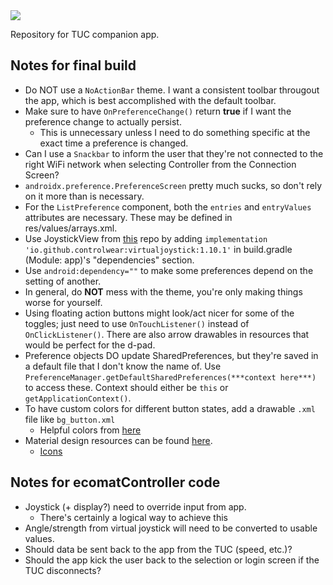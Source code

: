 <img src="https://github.com/S1lentHurr1cane/TUC-App/blob/master/resources/ring-co_TUC-01.svg">

Repository for TUC companion app.

## Notes for final build
* Do NOT use a `NoActionBar` theme. I want a consistent toolbar througout the app, which is best accomplished with the default toolbar.
* Make sure to have `OnPreferenceChange()` return __true__ if I want the preference change to actually persist.
  * This is unnecessary unless I need to do something specific at the exact time a preference is changed.
* Can I use a `Snackbar` to inform the user that they're not connected to the right WiFi network when selecting Controller from the Connection Screen?
* `androidx.preference.PreferenceScreen` pretty much sucks, so don't rely on it more than is necessary.
* For the `ListPreference` component, both the `entries` and `entryValues` attributes are necessary. These may be defined in res/values/arrays.xml.
* Use JoystickView from [this](https://github.com/controlwear/virtual-joystick-android) repo by adding `implementation 'io.github.controlwear:virtualjoystick:1.10.1'` in build.gradle (Module: app)'s "dependencies" section.
* Use `android:dependency=""` to make some preferences depend on the setting of another.
* In general, do __NOT__ mess with the theme, you're only making things worse for yourself.
* Using floating action buttons might look/act nicer for some of the toggles; just need to use `OnTouchListener()` instead of `OnClickListener()`. There are also arrow drawables in resources that would be perfect for the d-pad.
* Preference objects DO update SharedPreferences, but they're saved in a default file that I don't know the name of. Use `PreferenceManager.getDefaultSharedPreferences(***context here***)` to access these. Context should either be `this` or `getApplicationContext()`.
* To have custom colors for different button states, add a drawable `.xml` file like `bg_button.xml`
  * Helpful colors from [here](https://www.materialui.co/socialcolors)
* Material design resources can be found [here](https://material.io/).
  * [Icons](https://material.io/tools/icons/?style=baseline)

## Notes for ecomatController code
* Joystick (+ display?) need to override input from app.
  * There's certainly a logical way to achieve this
* Angle/strength from virtual joystick will need to be converted to usable values.
* Should data be sent back to the app from the TUC (speed, etc.)?
* Should the app kick the user back to the selection or login screen if the TUC disconnects?
